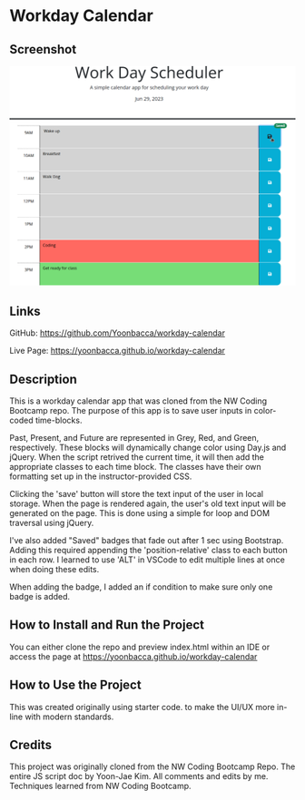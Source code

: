 # Workday Calendar

## Screenshot
![Screenshot of the Workday Calendar](./assets/images/screenshot.png "Screenshot of the Workday Calendar")

## Links
GitHub: https://github.com/Yoonbacca/workday-calendar

Live Page: https://yoonbacca.github.io/workday-calendar

## Description
This is a workday calendar app that was cloned from the NW Coding Bootcamp repo. The purpose of this app is to save user inputs in color-coded time-blocks. 

Past, Present, and Future are represented in Grey, Red, and Green, respectively. These blocks will dynamically change color using Day.js and jQuery. When the script retrived the current time, it will then add the appropriate classes to each time block. The classes have their own formatting set up in the instructor-provided CSS.

Clicking the 'save' button will store the text input of the user in local storage. When the page is rendered again, the user's old text input will be generated on the page. This is done using a simple for loop and DOM traversal using jQuery. 

I've also added "Saved" badges that fade out after 1 sec using Bootstrap. Adding this required appending the 'position-relative' class to each button in each row. I learned to use 'ALT' in VSCode to edit multiple lines at once when doing these edits. 

When adding the badge, I added an if condition to make sure only one badge is added. 

## How to Install and Run the Project 
You can either clone the repo and preview index.html within an IDE or access the page at https://yoonbacca.github.io/workday-calendar

## How to Use the Project
This was created originally using starter code.  to make the UI/UX more in-line with modern standards.

## Credits
This project was originally cloned from the NW Coding Bootcamp Repo. The entire JS script doc by Yoon-Jae Kim. All comments and edits by me. Techniques learned from NW Coding Bootcamp.
